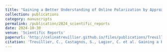 ```yaml
---
title: "Gaining a Better Understanding of Online Polarization by Approaching it as a Dynamic Process"
collection: publications
category: manuscripts
permalink: /publication/2024_scientific_reports
date: 2024-10-30
venue: 'Scientific Reports'
paperurl: 'http://celinatreuillier.github.io/files/publications/Treuillier_ScientificReports_2024.pdf'
citation: 'Treuillier, C., Castagnos, S., Lagier, C. et al. Gaining a better understanding of online polarization by approaching it as a dynamic process. Sci Rep 14, 8702 (2024). https://doi.org/10.1038/s41598-024-58915-w'
---
```

